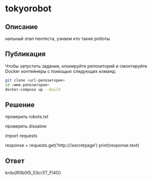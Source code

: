 # tokyorobot

## Описание

нальный этап пентеста, узнаем кто такие роботы

## Публикация
Чтобы запустить задание, клонируйте репозиторий и смонтируйте Docker контейнеры с помощью следующих команд:

```bash
git clone <url-репозитория>
cd <имя-репозитория>
docker-compose up --build
```
## Решение

проверить robots.txt

проверить dissalow

import requests

response = requests.get('http://<your-website>/secretpage')
print(response.text)

## Ответ

krdu{R0b0t5_53cr3T_Fl4G}
